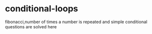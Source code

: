 # conditional-loops
fibonacci,number of times a number is repeated and simple conditional questions are solved here
